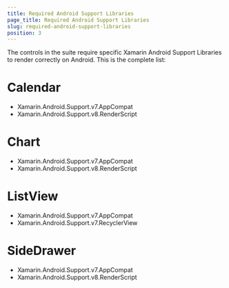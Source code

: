 ```yaml
---
title: Required Android Support Libraries
page_title: Required Android Support Libraries
slug: required-android-support-libraries
position: 3
---
```


The controls in the suite require specific Xamarin Android Support Libraries to render correctly on Android. This is the complete list:

# Calendar #
* Xamarin.Android.Support.v7.AppCompat
* Xamarin.Android.Support.v8.RenderScript

# Chart #
* Xamarin.Android.Support.v7.AppCompat
* Xamarin.Android.Support.v8.RenderScript

# ListView #
* Xamarin.Android.Support.v7.AppCompat
* Xamarin.Android.Support.v7.RecyclerView

# SideDrawer #
* Xamarin.Android.Support.v7.AppCompat
* Xamarin.Android.Support.v8.RenderScript

